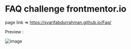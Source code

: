 # FAQ challenge frontmentor.io

page link => https://syarifabdurrahman.github.io/Faq/


Preview :

![image](https://user-images.githubusercontent.com/45060322/135751504-c0ac0f19-83ef-4220-be0e-069ea5cbb678.png)

